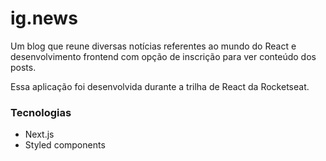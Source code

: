 # ig.news

Um blog que reune diversas notícias referentes ao mundo do React e desenvolvimento frontend com opção de inscrição para ver conteúdo dos posts.

Essa aplicação foi desenvolvida durante a trilha de React da Rocketseat.

### Tecnologias

- Next.js
- Styled components
